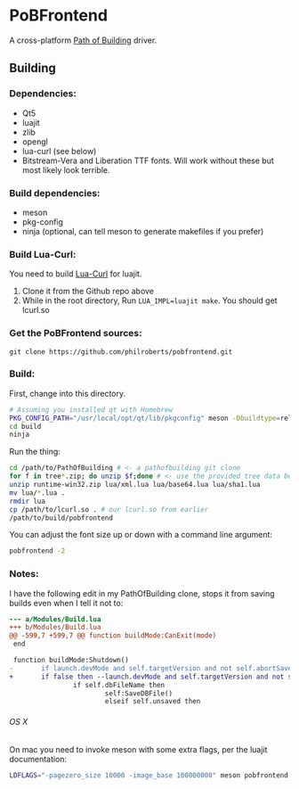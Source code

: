 # PoBFrontend

A cross-platform [Path of Building](https://github.com/Openarl/PathOfBuilding) driver.

## Building

### Dependencies:

- Qt5
- luajit
- zlib
- opengl
- lua-curl (see below)
- Bitstream-Vera and Liberation TTF fonts. Will work without these but most likely look terrible.

### Build dependencies:

- meson
- pkg-config
- ninja (optional, can tell meson to generate makefiles if you prefer)

### Build Lua-Curl:

You need to build [Lua-Curl](https://github.com/Lua-cURL/Lua-cURLv3) for luajit.

1. Clone it from the Github repo above
2. While in the root directory, Run `LUA_IMPL=luajit make`. You should get lcurl.so

### Get the PoBFrontend sources:

`git clone https://github.com/philroberts/pobfrontend.git`

### Build:

First, change into this directory.

```bash
# Assuming you installed qt with Homebrew
PKG_CONFIG_PATH="/usr/local/opt/qt/lib/pkgconfig" meson -Dbuildtype=release . build
cd build
ninja
```

Run the thing:

```bash
cd /path/to/PathOfBuilding # <- a pathofbuilding git clone
for f in tree*.zip; do unzip $f;done # <- use the provided tree data because reasons
unzip runtime-win32.zip lua/xml.lua lua/base64.lua lua/sha1.lua
mv lua/*.lua .
rmdir lua
cp /path/to/lcurl.so . # our lcurl.so from earlier
/path/to/build/pobfrontend
```

You can adjust the font size up or down with a command line argument:

```bash
pobfrontend -2
```

### Notes:

I have the following edit in my PathOfBuilding clone, stops it from saving builds even when I tell it not to:

```diff
--- a/Modules/Build.lua
+++ b/Modules/Build.lua
@@ -599,7 +599,7 @@ function buildMode:CanExit(mode)
 end

 function buildMode:Shutdown()
-       if launch.devMode and self.targetVersion and not self.abortSave then
+       if false then --launch.devMode and self.targetVersion and not self.abortSave then
                if self.dbFileName then
                        self:SaveDBFile()
                        elseif self.unsaved then
```

###### OS X

On mac you need to invoke meson with some extra flags, per the luajit documentation:

```bash
LDFLAGS="-pagezero_size 10000 -image_base 100000000" meson pobfrontend build
```

